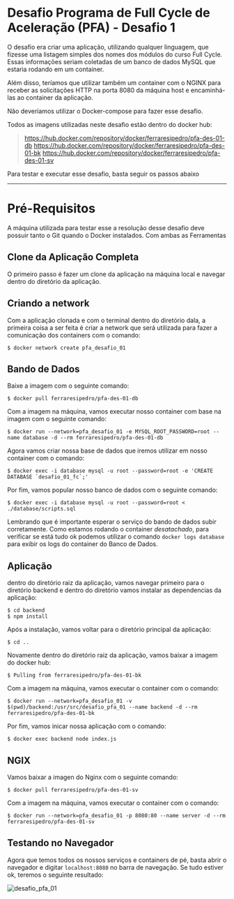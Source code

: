 # Desafio Programa de Full Cycle de Aceleração (PFA) - Desafio 1

O desafio era criar uma aplicação, utilizando qualquer linguagem, que fizesse uma listagem simples dos nomes dos módulos do curso Full Cycle. Essas informações seriam coletadas de um banco de dados MySQL que estaria rodando em um container.

Além disso, teríamos que utilizar também um container com o NGINX para receber as solicitações HTTP na porta 8080 da máquina host e encaminhá-las ao container da aplicação.

Não deveríamos utilizar o Docker-compose para fazer esse desafio.

Todos as imagens utilizadas neste desafio estão dentro do docker hub:
> https://hub.docker.com/repository/docker/ferraresipedro/pfa-des-01-db
> https://hub.docker.com/repository/docker/ferraresipedro/pfa-des-01-bk
> https://hub.docker.com/repository/docker/ferraresipedro/pfa-des-01-sv

Para testar e executar esse desafio, basta seguir os passos abaixo
___

# Pré-Requisitos
A máquina utilizada para testar esse a resolução desse desafio deve possuir tanto o Git quando o Docker instalados.
Com ambas as Ferramentas 

## Clone da Aplicação Completa

O primeiro passo é fazer um clone da aplicação na máquina local e navegar dentro do diretório da aplicação.

## Criando a network

Com a aplicação clonada e com o terminal dentro do diretório dala, a primeira coisa a ser feita é criar a network que será utilizada para fazer a comunicação dos containers com o comando:

```
$ docker network create pfa_desafio_01
```

## Bando de Dados

Baixe a imagem com o seguinte comando:

```
$ docker pull ferraresipedro/pfa-des-01-db
```

Com a imagem na máquina, vamos executar nosso container com base na imagem com o seguinte comando:

```
$ docker run --network=pfa_desafio_01 -e MYSQL_ROOT_PASSWORD=root --name database -d --rm ferraresipedro/pfa-des-01-db
```

Agora vamos criar nossa base de dados que iremos utilizar em nosso container com o comando:

```
$ docker exec -i database mysql -u root --password=root -e 'CREATE DATABASE `desafio_01_fc`;'
```

Por fim, vamos popular nosso banco de dados com o seguinte comando:
```
$ docker exec -i database mysql -u root --password=root < ./database/scripts.sql
```

Lembrando que é importante esperar o serviço do bando de dados subir corretamente. Como estamos rodando o container *desatachado*, para verificar se está tudo ok podemos utilizar o comando `docker logs database` para exibir os logs do container do Banco de Dados.


## Aplicação

dentro do diretório raiz da aplicação, vamos navegar primeiro para o diretório backend e dentro do diretório vamos instalar as dependencias da aplicação:

```
$ cd backend
$ npm install
```

Após a instalação, vamos voltar para o diretório principal da aplicação:

```
$ cd ..
```

Novamente dentro do diretório raiz da aplicação, vamos baixar a imagem do docker hub:

```
$ Pulling from ferraresipedro/pfa-des-01-bk
```

Com a imagem na máquina, vamos executar o container com o comando:

```
$ docker run --network=pfa_desafio_01 -v $(pwd)/backend:/usr/src/desafio_pfa_01 --name backend -d --rm ferraresipedro/pfa-des-01-bk
```

Por fim, vamos inicar nossa aplicação com o comando:

```
$ docker exec backend node index.js
```

## NGIX

Vamos baixar a imagen do Nginx com o seguinte comando:
```
$ docker pull ferraresipedro/pfa-des-01-sv
```

Com a imagem na máquina, vamos executar o container com o comando:

```
$ docker run --network=pfa_desafio_01 -p 8080:80 --name server -d --rm ferraresipedro/pfa-des-01-sv
```

## Testando no Navegador

Agora que temos todos os nossos serviços e containers de pé, basta abrir o navegador e digitar `localhost:8080` no barra de navegação. Se tudo estiver ok, teremos o seguinte resultado:

![desafio_pfa_01](https://user-images.githubusercontent.com/8821413/116136860-45765980-a6a9-11eb-8faf-fdbb42ed855e.png)

